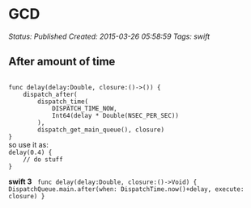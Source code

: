 # GCD

_Status: Published_
_Created: 2015-03-26 05:58:59_
_Tags: swift_

<h2>After amount of time</h2>
<code>
func delay(delay:Double, closure:()->()) {
    dispatch_after(
        dispatch_time(
            DISPATCH_TIME_NOW,
            Int64(delay * Double(NSEC_PER_SEC))
        ),
        dispatch_get_main_queue(), closure)
}
</code>
so use it as:
<code>
delay(0.4) {
    // do stuff
}
</code>

<b>swift 3</b>
<code>
func delay(delay:Double, closure:()->Void) {
  DispatchQueue.main.after(when: DispatchTime.now()+delay, execute: closure)
}
</code>